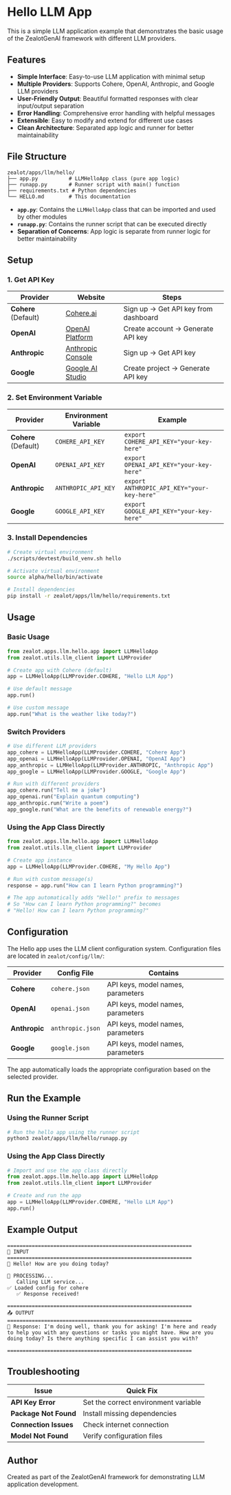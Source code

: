 # Hello LLM App

This is a simple LLM application example that demonstrates the basic usage of the ZealotGenAI framework with different LLM providers.

## Features

- **Simple Interface**: Easy-to-use LLM application with minimal setup
- **Multiple Providers**: Supports Cohere, OpenAI, Anthropic, and Google LLM providers
- **User-Friendly Output**: Beautiful formatted responses with clear input/output separation
- **Error Handling**: Comprehensive error handling with helpful messages
- **Extensible**: Easy to modify and extend for different use cases
- **Clean Architecture**: Separated app logic and runner for better maintainability

## File Structure

```
zealot/apps/llm/hello/
├── app.py          # LLMHelloApp class (pure app logic)
├── runapp.py       # Runner script with main() function
├── requirements.txt # Python dependencies
└── HELLO.md        # This documentation
```

- **`app.py`**: Contains the `LLMHelloApp` class that can be imported and used by other modules
- **`runapp.py`**: Contains the runner script that can be executed directly
- **Separation of Concerns**: App logic is separate from runner logic for better maintainability

## Setup

### 1. Get API Key

| Provider             | Website                                            | Steps                                |
|----------------------|----------------------------------------------------|--------------------------------------|
| **Cohere** (Default) | [Cohere.ai](https://cohere.ai)                     | Sign up → Get API key from dashboard |
| **OpenAI**           | [OpenAI Platform](https://platform.openai.com)     | Create account → Generate API key    |
| **Anthropic**        | [Anthropic Console](https://console.anthropic.com) | Sign up → Get API key                |
| **Google**           | [Google AI Studio](https://aistudio.google.com)    | Create project → Generate API key    |

### 2. Set Environment Variable

| Provider             | Environment Variable | Example                                    |
|----------------------|----------------------|--------------------------------------------|
| **Cohere** (Default) | `COHERE_API_KEY`     | `export COHERE_API_KEY="your-key-here"`    |
| **OpenAI**           | `OPENAI_API_KEY`     | `export OPENAI_API_KEY="your-key-here"`    |
| **Anthropic**        | `ANTHROPIC_API_KEY`  | `export ANTHROPIC_API_KEY="your-key-here"` |
| **Google**           | `GOOGLE_API_KEY`     | `export GOOGLE_API_KEY="your-key-here"`    |

### 3. Install Dependencies

```bash
# Create virtual environment
./scripts/devtest/build_venv.sh hello

# Activate virtual environment
source alpha/hello/bin/activate

# Install dependencies
pip install -r zealot/apps/llm/hello/requirements.txt
```

## Usage

### Basic Usage

```python
from zealot.apps.llm.hello.app import LLMHelloApp
from zealot.utils.llm_client import LLMProvider

# Create app with Cohere (default)
app = LLMHelloApp(LLMProvider.COHERE, "Hello LLM App")

# Use default message
app.run()

# Use custom message
app.run("What is the weather like today?")
```

### Switch Providers

```python
# Use different LLM providers
app_cohere = LLMHelloApp(LLMProvider.COHERE, "Cohere App")
app_openai = LLMHelloApp(LLMProvider.OPENAI, "OpenAI App")
app_anthropic = LLMHelloApp(LLMProvider.ANTHROPIC, "Anthropic App")
app_google = LLMHelloApp(LLMProvider.GOOGLE, "Google App")

# Run with different providers
app_cohere.run("Tell me a joke")
app_openai.run("Explain quantum computing")
app_anthropic.run("Write a poem")
app_google.run("What are the benefits of renewable energy?")
```

### Using the App Class Directly

```python
from zealot.apps.llm.hello.app import LLMHelloApp
from zealot.utils.llm_client import LLMProvider

# Create app instance
app = LLMHelloApp(LLMProvider.COHERE, "My Hello App")

# Run with custom message(s)
response = app.run("How can I learn Python programming?")

# The app automatically adds "Hello!" prefix to messages
# So "How can I learn Python programming?" becomes
# "Hello! How can I learn Python programming?"
```

## Configuration

The Hello app uses the LLM client configuration system. Configuration files are located in `zealot/config/llm/`:

| Provider      | Config File      | Contains                          |
|---------------|------------------|-----------------------------------|
| **Cohere**    | `cohere.json`    | API keys, model names, parameters |
| **OpenAI**    | `openai.json`    | API keys, model names, parameters |
| **Anthropic** | `anthropic.json` | API keys, model names, parameters |
| **Google**    | `google.json`    | API keys, model names, parameters |

The app automatically loads the appropriate configuration based on the selected provider.

## Run the Example

### Using the Runner Script

```bash
# Run the hello app using the runner script
python3 zealot/apps/llm/hello/runapp.py
```

### Using the App Class Directly

```python
# Import and use the app class directly
from zealot.apps.llm.hello.app import LLMHelloApp
from zealot.utils.llm_client import LLMProvider

# Create and run the app
app = LLMHelloApp(LLMProvider.COHERE, "Hello LLM App")
app.run()
```

## Example Output

```
============================================================
📝 INPUT
============================================================
🤖 Hello! How are you doing today?

🔄 PROCESSING...
   Calling LLM service...
✅ Loaded config for cohere
   ✅ Response received!

============================================================
📤 OUTPUT
============================================================
🤖 Response: I'm doing well, thank you for asking! I'm here and ready to help you with any questions or tasks you might have. How are you doing today? Is there anything specific I can assist you with?

============================================================
```


## Troubleshooting

| Issue                 | Quick Fix                            |
|-----------------------|--------------------------------------|
| **API Key Error**     | Set the correct environment variable |
| **Package Not Found** | Install missing dependencies         |
| **Connection Issues** | Check internet connection            |
| **Model Not Found**   | Verify configuration files           |

## Author

Created as part of the ZealotGenAI framework for demonstrating LLM application development.
